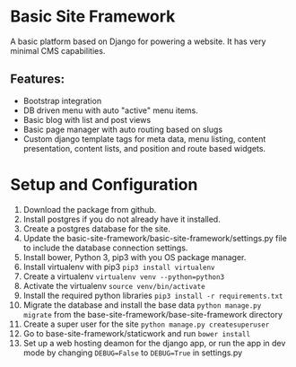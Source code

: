 # Basic Site Framework

A basic platform based on Django for powering a website. It has very minimal CMS capabilities.

## Features:
 - Bootstrap integration
 - DB driven menu with auto "active" menu items.
 - Basic blog with list and post views
 - Basic page manager with auto routing based on slugs
 - Custom django template tags for meta data, menu listing, content presentation, content lists, and position and route based widgets.

# Setup and Configuration

1. Download the package from github.
2. Install postgres if you do not already have it installed.
3. Create a postgres database for the site.
4. Update the basic-site-framework/basic-site-framework/settings.py file to include the database connection settings.
5. Install bower, Python 3, pip3 with you OS package manager.
6. Install virtualenv with pip3 `pip3 install virtualenv`
7. Create a virtualenv `virtualenv venv --python=python3`
8. Activate the virtualenv `source venv/bin/activate`
9. Install the required python libraries `pip3 install -r requirements.txt`
10. Migrate the database and install the base data `python manage.py migrate` from the base-site-framework/base-site-framework directory
11. Create a super user for the site `python manage.py createsuperuser`
12. Go to base-site-framework/staticwork and run `bower install`
13. Set up a web hosting deamon for the django app, or run the app in dev mode by changing `DEBUG=False` to `DEBUG=True` in settings.py
